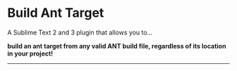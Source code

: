 Build Ant Target
================

A Sublime Text 2 and 3 plugin that allows you to...

**build an ant target from any valid ANT build file, regardless of its location in your project!**

---

